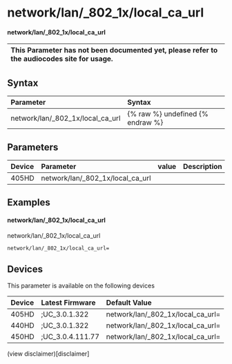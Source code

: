﻿---
description: network/lan/_802_1x/local_ca_url
search:
    keywords: ['network','lan','_802_1x','local_ca_url']
---

# network/lan/_802_1x/local_ca_url

#### network/lan/_802_1x/local_ca_url


| This Parameter has not been documented yet, please refer to the audiocodes site for usage.  |
| :--- |

## Syntax
| Parameter | Syntax |
| :--- | :--- |
|network/lan/_802_1x/local_ca_url | {% raw %} undefined {% endraw %} |

## Parameters
|Device|Parameter|value|Description|
|:---|:---|:---|:---|
| 405HD | network/lan/_802_1x/local_ca_url |  |  |

## Examples
#### network/lan/_802_1x/local_ca_url

network/lan/_802_1x/local_ca_url

```
network/lan/_802_1x/local_ca_url=
```

## Devices
This parameter is available on the following devices

| Device | Latest Firmware | Default Value |
|:---|:---|:---|
| 405HD | ;UC_3.0.1.322 | network/lan/_802_1x/local_ca_url= 
| 440HD | ;UC_3.0.1.322 | network/lan/_802_1x/local_ca_url= 
| 450HD | ;UC_3.0.4.111.77 | network/lan/_802_1x/local_ca_url= 

(view disclaimer)[disclaimer]
